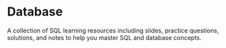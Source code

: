 # Database
A collection of SQL learning resources including slides, practice questions, solutions, and notes to help you master SQL and database concepts.
